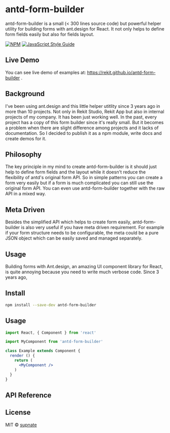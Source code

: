 # antd-form-builder

antd-form-builder is a small (< 300 lines source code) but powerful helper utility for building forms with ant.design for React. It not only helps to define form fields easily but also for fields layout.

[![NPM](https://img.shields.io/npm/v/antd-form-builder.svg)](https://www.npmjs.com/package/antd-form-builder) [![JavaScript Style Guide](https://img.shields.io/badge/code_style-standard-brightgreen.svg)](https://standardjs.com)

## Live Demo
You can see live demo of examples at: https://rekit.github.io/antd-form-builder .

## Background
I've been using ant.design and this little helper utitlity since 3 years ago in more than 10 projects. Not only in Rekit Studio, Rekit App but also in internal projects of my company. It has been just working well. In the past, every project has a copy of this form builder since it's really small. But it becomes a problem when there are slight difference among projects and it lacks of documentation. So I decided to publish it as a npm module, write docs and create demos for it.

## Philosophy
The key principle in my mind to create antd-form-builder is it should just help to define form fields and the layout while it doesn't reduce the flexibility of antd's original form API. So in simple patterns you can create a form very easily but if a form is much complicated you can still use the original form API. You can even use antd-form-builder together with the raw API in a mixed way.

## Meta Driven
Besides the simplified API which helps to create form easily, antd-form-builder is also very useful if you have meta driven requirement. For example if your form structure needs to be configurable, the meta could be a pure JSON object which can be easily saved and managed separately.

## Usage




Building forms with Ant.design, an amazing UI component library for React, is quite annoying because you need to write much verbose code. Since 3 years ago, 

## Install

```bash
npm install --save-dev antd-form-builder
```

## Usage

```jsx
import React, { Component } from 'react'

import MyComponent from 'antd-form-builder'

class Example extends Component {
  render () {
    return (
      <MyComponent />
    )
  }
}
```

## API Reference

## License

MIT © [supnate](https://github.com/supnate)
